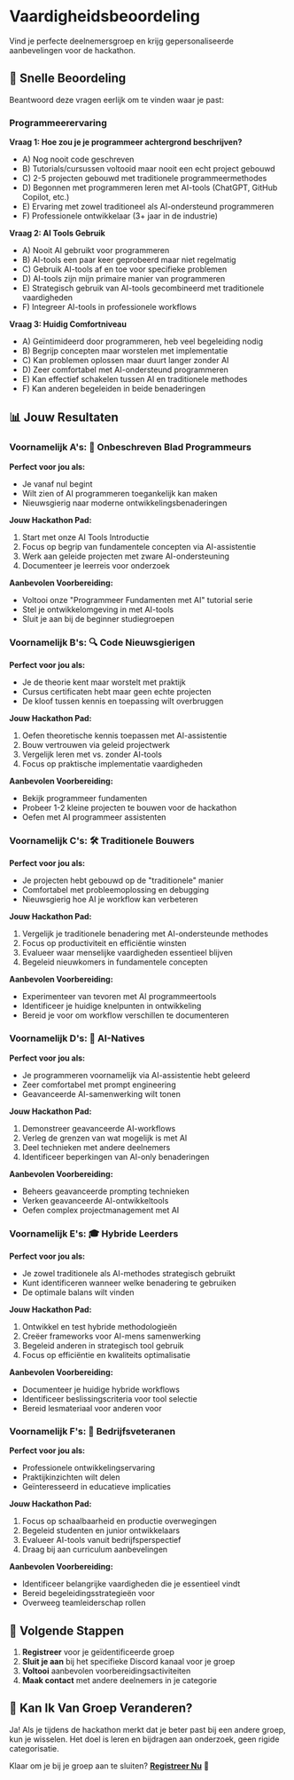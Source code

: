 # Vaardigheidsbeoordeling

Vind je perfecte deelnemersgroep en krijg gepersonaliseerde aanbevelingen voor de hackathon.

## 🎯 Snelle Beoordeling

Beantwoord deze vragen eerlijk om te vinden waar je past:

### Programmeerervaring

**Vraag 1: Hoe zou je je programmeer achtergrond beschrijven?**
- A) Nog nooit code geschreven
- B) Tutorials/cursussen voltooid maar nooit een echt project gebouwd
- C) 2-5 projecten gebouwd met traditionele programmeermethodes
- D) Begonnen met programmeren leren met AI-tools (ChatGPT, GitHub Copilot, etc.)
- E) Ervaring met zowel traditioneel als AI-ondersteund programmeren
- F) Professionele ontwikkelaar (3+ jaar in de industrie)

**Vraag 2: AI Tools Gebruik**
- A) Nooit AI gebruikt voor programmeren
- B) AI-tools een paar keer geprobeerd maar niet regelmatig
- C) Gebruik AI-tools af en toe voor specifieke problemen
- D) AI-tools zijn mijn primaire manier van programmeren
- E) Strategisch gebruik van AI-tools gecombineerd met traditionele vaardigheden
- F) Integreer AI-tools in professionele workflows

**Vraag 3: Huidig Comfortniveau**
- A) Geïntimideerd door programmeren, heb veel begeleiding nodig
- B) Begrijp concepten maar worstelen met implementatie
- C) Kan problemen oplossen maar duurt langer zonder AI
- D) Zeer comfortabel met AI-ondersteund programmeren
- E) Kan effectief schakelen tussen AI en traditionele methodes
- F) Kan anderen begeleiden in beide benaderingen

## 📊 Jouw Resultaten

### Voornamelijk A's: 🌱 **Onbeschreven Blad Programmeurs**
**Perfect voor jou als:**
- Je vanaf nul begint
- Wilt zien of AI programmeren toegankelijk kan maken
- Nieuwsgierig naar moderne ontwikkelingsbenaderingen

**Jouw Hackathon Pad:**
1. Start met onze AI Tools Introductie
2. Focus op begrip van fundamentele concepten via AI-assistentie
3. Werk aan geleide projecten met zware AI-ondersteuning
4. Documenteer je leerreis voor onderzoek

**Aanbevolen Voorbereiding:**
- Voltooi onze "Programmeer Fundamenten met AI" tutorial serie
- Stel je ontwikkelomgeving in met AI-tools
- Sluit je aan bij de beginner studiegroepen

### Voornamelijk B's: 🔍 **Code Nieuwsgierigen**
**Perfect voor jou als:**
- Je de theorie kent maar worstelt met praktijk
- Cursus certificaten hebt maar geen echte projecten
- De kloof tussen kennis en toepassing wilt overbruggen

**Jouw Hackathon Pad:**
1. Oefen theoretische kennis toepassen met AI-assistentie
2. Bouw vertrouwen via geleid projectwerk
3. Vergelijk leren met vs. zonder AI-tools
4. Focus op praktische implementatie vaardigheden

**Aanbevolen Voorbereiding:**
- Bekijk programmeer fundamenten
- Probeer 1-2 kleine projecten te bouwen voor de hackathon
- Oefen met AI programmeer assistenten

### Voornamelijk C's: 🛠️ **Traditionele Bouwers**
**Perfect voor jou als:**
- Je projecten hebt gebouwd op de "traditionele" manier
- Comfortabel met probleemoplossing en debugging
- Nieuwsgierig hoe AI je workflow kan verbeteren

**Jouw Hackathon Pad:**
1. Vergelijk je traditionele benadering met AI-ondersteunde methodes
2. Focus op productiviteit en efficiëntie winsten
3. Evalueer waar menselijke vaardigheden essentieel blijven
4. Begeleid nieuwkomers in fundamentele concepten

**Aanbevolen Voorbereiding:**
- Experimenteer van tevoren met AI programmeertools
- Identificeer je huidige knelpunten in ontwikkeling
- Bereid je voor om workflow verschillen te documenteren

### Voornamelijk D's: 🤖 **AI-Natives**
**Perfect voor jou als:**
- Je programmeren voornamelijk via AI-assistentie hebt geleerd
- Zeer comfortabel met prompt engineering
- Geavanceerde AI-samenwerking wilt tonen

**Jouw Hackathon Pad:**
1. Demonstreer geavanceerde AI-workflows
2. Verleg de grenzen van wat mogelijk is met AI
3. Deel technieken met andere deelnemers
4. Identificeer beperkingen van AI-only benaderingen

**Aanbevolen Voorbereiding:**
- Beheers geavanceerde prompting technieken
- Verken geavanceerde AI-ontwikkeltools
- Oefen complex projectmanagement met AI

### Voornamelijk E's: 🎓 **Hybride Leerders**
**Perfect voor jou als:**
- Je zowel traditionele als AI-methodes strategisch gebruikt
- Kunt identificeren wanneer welke benadering te gebruiken
- De optimale balans wilt vinden

**Jouw Hackathon Pad:**
1. Ontwikkel en test hybride methodologieën
2. Creëer frameworks voor AI-mens samenwerking
3. Begeleid anderen in strategisch tool gebruik
4. Focus op efficiëntie en kwaliteits optimalisatie

**Aanbevolen Voorbereiding:**
- Documenteer je huidige hybride workflows
- Identificeer beslissingscriteria voor tool selectie
- Bereid lesmateriaal voor anderen voor

### Voornamelijk F's: 🏢 **Bedrijfsveteranen**
**Perfect voor jou als:**
- Professionele ontwikkelingservaring
- Praktijkinzichten wilt delen
- Geïnteresseerd in educatieve implicaties

**Jouw Hackathon Pad:**
1. Focus op schaalbaarheid en productie overwegingen
2. Begeleid studenten en junior ontwikkelaars
3. Evalueer AI-tools vanuit bedrijfsperspectief
4. Draag bij aan curriculum aanbevelingen

**Aanbevolen Voorbereiding:**
- Identificeer belangrijke vaardigheden die je essentieel vindt
- Bereid begeleidingsstrategieën voor
- Overweeg teamleiderschap rollen

## 🎯 Volgende Stappen

1. **Registreer** voor je geïdentificeerde groep
2. **Sluit je aan** bij het specifieke Discord kanaal voor je groep
3. **Voltooi** aanbevolen voorbereidingsactiviteiten
4. **Maak contact** met andere deelnemers in je categorie

## 🔄 Kan Ik Van Groep Veranderen?

Ja! Als je tijdens de hackathon merkt dat je beter past bij een andere groep, kun je wisselen. Het doel is leren en bijdragen aan onderzoek, geen rigide categorisatie.

Klaar om je bij je groep aan te sluiten? **[Registreer Nu](/docs/registration)** 🚀
